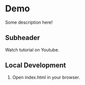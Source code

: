 # Demo

Some description here!

## Subheader

Watch tutorial on Youtube.

## Local Development

1. Open index.html in your browser.
